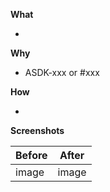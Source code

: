**What**

<!-- What did change with this PR -->

-

**Why**

<!-- Why is this change is needed - Jira ticket (ASDK-xxx) or Github Issue (#xxx) -->

- ASDK-xxx or #xxx

**How**

<!-- How did you solve the issue, like refactoring steps or newly created layouts -->

-

**Screenshots**
<!-- Before and After screenshots if it is a UI change -->

|  Before   |   After   |
|-----------|-----------|
|   image   |   image   |
